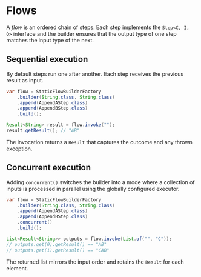 # Flows

A *flow* is an ordered chain of steps. Each step implements the `Step<C, I, O>` interface and the builder ensures that the output type of one step matches the input type of the next.

## Sequential execution

By default steps run one after another. Each step receives the previous result as input.

```java
var flow = StaticFlowBuilderFactory
    .builder(String.class, String.class)
    .append(AppendAStep.class)
    .append(AppendBStep.class)
    .build();

Result<String> result = flow.invoke("");
result.getResult(); // "AB"
```

The invocation returns a `Result` that captures the outcome and any thrown exception.

## Concurrent execution

Adding `concurrent()` switches the builder into a mode where a collection of inputs is processed in parallel using the globally configured executor.

```java
var flow = StaticFlowBuilderFactory
    .builder(String.class, String.class)
    .append(AppendAStep.class)
    .append(AppendBStep.class)
    .concurrent()
    .build();

List<Result<String>> outputs = flow.invoke(List.of("", "C"));
// outputs.get(0).getResult() == "AB"
// outputs.get(1).getResult() == "CAB"
```

The returned list mirrors the input order and retains the `Result` for each element.
